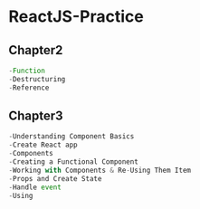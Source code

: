 # ReactJS-Practice
## Chapter2
```javascript
-Function 
-Destructuring
-Reference
```
## Chapter3
```javascript
-Understanding Component Basics
-Create React app
-Components
-Creating a Functional Component
-Working with Components & Re-Using Them Item
-Props and Create State
-Handle event
-Using
```
